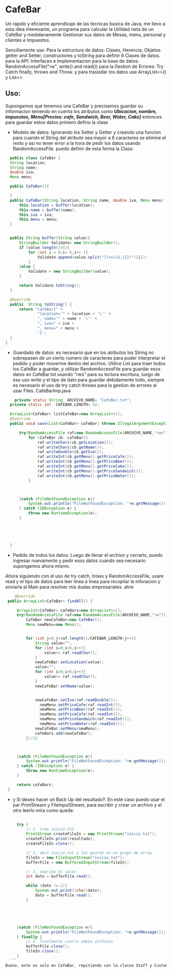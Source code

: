 # CafeBar
Un rapido y eficiente aprendizaje de las tecnicas basica de Java, me llevo a esta idea interesante, un programa para calcular la Utilidad neta de un CafeBar y medidanamente Gestionar sus datos de Mesas, menu, personal y clientes e Impuestos.

Sencillamente use:
 Para la estructura de datos: Clases, Herencia, Objetos getter and Setter, constructores y toString para definir 6 Clases de datos.
 para la API: Interfaces e Implementacion
 para la base de datos: RandomAccessFile("rw", write() and read()) 
 para la Gestion de Errores: Try Catch finally, throws and Throw.
 y para trasladar los datos use ArrayList<>() y List<>
 
 ## Uso:
  Supongamos que tenemos una CafeBar y precisamos guardar su informacion teniendo en cuenta los atributos como **_Ubicacion, nombre, impuestos, Menu[Precios: cafe, Sandwich, Beer, Water, Cake]_** entonces para guardar estos datos primero defino la clase
 
  -  Modelo de datos: Ignorando los Setter y Getter y creando una funcion para cuando el String del atributo sea mayor a 6 caracteres se elimine el resto y asi no tener error a la hora de pedir los datos usando RandomAccessFile. puedo definir de esta forma la Class:
  
  
  ```java
    public class CafeBar {
    String location;
    String name;
    double iva;
    Menu menu;

    public CafeBar(){

    }
    public CafeBar(String location, String name, double iva, Menu menu) {
        this.location = buffer(location);
        this.name = buffer(name);
        this.iva = iva;
        this.menu = menu;
    }


    public String buffer(String value){
        StringBuilder Validate= new StringBuilder();
        if (value.length()>5){
            for (int i = 0;i< 6;i++ ){
                Validate.append(value.split("(?<=\\G.{1})")[i]);
            }
        }else {
            Validate = new StringBuilder(value);
        }

        return Validate.toString();
    }

    @Override
    public  String toString() {
        return "CafeBar{" +
                "location='" + location + '\'' +
                ", name='" + name + '\'' +
                ", iva=" + iva +
                ", menu=" + menu +
                '}';
    }
}
  ```
    
  -  Guardado de datos: es necesario que en los atributos los String no sobrepasen de un cierto numero de caracteres para poder interpretar el pedido y poder moverme dentro del archivo.
  Utilice List<CafeBar> para traer todos los CafeBar a guardar, y utilizar RandomAccessFile para guardar esos datos en CafeBar.txt usando "rws" para su lectura escritura, luego de eso uso write y el tipo de dato para guardar debidamente todo, siempre es necesario el uso de try catch throws para la gestion de errores al usar Files.
  CafeBarImp.java
  
  ```java
      private static String  ARCHIVO_NAME= "CafeBar.txt";
    private static int  CAFEBAR_LENGTH= 52;

    ArrayList<CafeBar> listCafeBar=new ArrayList<>();
    @Override
    public void save(List<CafeBar> cafeBar) throws IllegalArgumentException {

        try(RandomAccessFile raf=new RandomAccessFile(ARCHIVO_NAME,"rws")) {
            for (CafeBar cb: cafeBar){
                raf.writeChars(cb.getLocation());
                raf.writeChars(cb.getName());
                raf.writeDouble(cb.getIva());
                raf.writeInt(cb.getMenu().getPriceCafe());
                raf.writeInt(cb.getMenu().getPriceBeer());
                raf.writeInt(cb.getMenu().getPriceCake());
                raf.writeInt(cb.getMenu().getPriceSandwich());
                raf.writeInt(cb.getMenu().getPriceWater());
            }



        }catch (FileNotFoundException e){
            System.out.println("FileNotFoundException: "+e.getMessage());
        } catch (IOException e) {
            throw new RuntimeException(e);
        }





    }

  
  ```

 
  -  Pedido de todos los datos: Luego de llenar el archivo y cerrarlo, puedo ingresar nuevamente y pedir esos datos
  cuando sea necesario supongamos ahora mismo.
  
  Ahora siguiendo con el uso de try catch, trows y RandomAccessFile, usare read y el tipo de datos para leer linea a linea para recopilar la inforacion y enviarla al Main para resolver mis dudas empresariales. ahre
  
   ```java
       @Override
    public ArrayList<CafeBar> findAll() {

        ArrayList<CafeBar> cafeBars=new ArrayList<>();
        try(RandomAccessFile raf=new RandomAccessFile(ARCHIVO_NAME,"rw")) {
            CafeBar newCafeBar=new CafeBar();
            Menu newMenu=new Menu();


            for (int j=0;j<raf.length()/CAFEBAR_LENGTH;j++){
                String value="";
                for (int i=0;i<6;i++){
                    value+= raf.readChar();
                }
                newCafeBar.setLocation(value);
                value="";
                for (int i=0;i<6;i++){
                    value+= raf.readChar();
                }
                newCafeBar.setName(value);


                newCafeBar.setIva(raf.readDouble());
                  newMenu.setPriceCafe(raf.readInt());
                  newMenu.setPriceBeer(raf.readInt());
                  newMenu.setPriceCafe(raf.readInt());
                  newMenu.setPriceSandwich(raf.readInt());
                  newMenu.setPriceWater(raf.readInt());
                newCafeBar.setMenu(newMenu);
                cafeBars.add(newCafeBar);
            }//52



        }catch (FileNotFoundException e){
            System.out.println("FileNotFoundException: "+e.getMessage());
        } catch (IOException e) {
            throw new RuntimeException(e);
        }

        return cafeBars;
    }

   ```
   -  y Si deseo hacer un Back Up del resultado?: En este caso puedo usar el par PrintStream y FileInputStream,
   para escribir y crear un archivo y el otro leerlo mira como queda:
 
   ```java
    
        try {
            // 1. creo inicio.txt
            PrintStream createFileIn = new PrintStream("inicio.txt");
            createFileIn.print(resultado);
            createFileIn.close();

            // 2. abro inicio.txt y los guardo en un grupo de array
            fileIn = new FileInputStream("inicio.txt");
            bufferFile = new BufferedInputStream(fileIn);

            // 3. imprimo el valor
            int dato = bufferFile.read();

            while (dato !=-1){
                System.out.print((char)dato);
                dato = bufferFile.read();
            }





        }catch (FileNotFoundException e){
            System.out.println("FileNotFoundException: "+e.getMessage());
        } finally {
            // 5. finalmente cierro ambos archivos
            bufferFile.close();
            fileIn.close();
        }
     ```
Bueno, esto es solo en CafeBar, repitiendo con la classe Staff y Customer los puntos 1 al 3 tengo guardada una mini base de datos de un negocio de Cafe y Bar para analisar detenidamente y calcular el Utilidad Neta, Gastos por Cliente, Ganancia por hora de un camarero asi como un numero finito de informacion. Se imaginan usar Fireware y gestionar mejor el CafeBar? si yo si...
 
